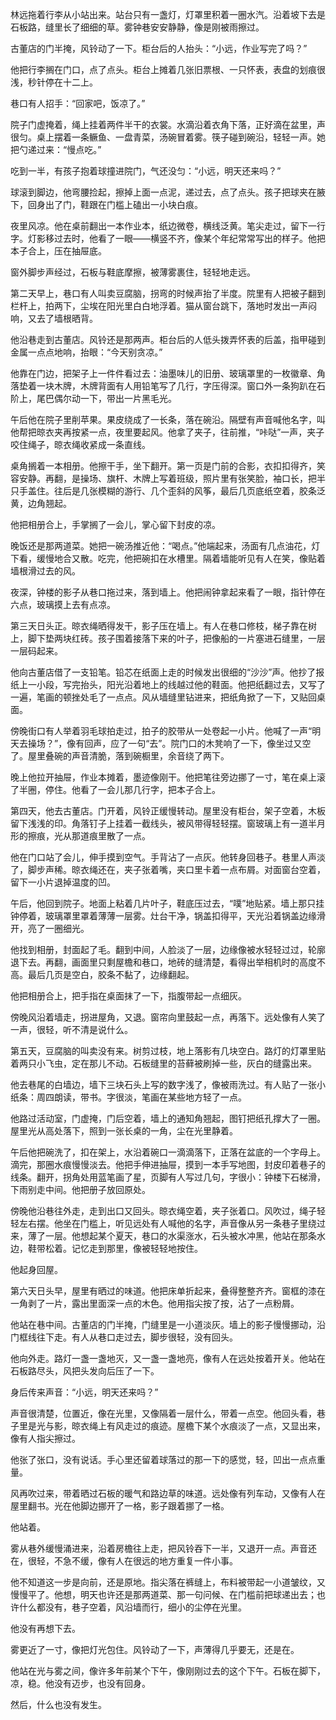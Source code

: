 林远拖着行李从小站出来。站台只有一盏灯，灯罩里积着一圈水汽。沿着坡下去是石板路，缝里长了细细的草。雾钟巷安安静静，像是刚被雨擦过。

古董店的门半掩，风铃动了一下。柜台后的人抬头：“小远，作业写完了吗？”

他把行李搁在门口，点了点头。柜台上摊着几张旧票根、一只怀表，表盘的划痕很浅，秒针停在十二上。

巷口有人招手：“回家吧，饭凉了。”

院子门虚掩着，绳上挂着两件半干的衣裳。水滴沿着衣角下落，正好滴在盆里，声很匀。桌上摆着一条鳜鱼、一盘青菜，汤碗冒着雾。筷子碰到碗沿，轻轻一声。她把勺递过来：“慢点吃。”

吃到一半，有孩子抱着球撞进院门，气还没匀：“小远，明天还来吗？”

球滚到脚边，他弯腰捡起，擦掉上面一点泥，递过去，点了点头。孩子把球夹在腋下，回身出了门，鞋跟在门槛上磕出一小块白痕。

夜里风凉。他在桌前翻出一本作业本，纸边微卷，横线泛黄。笔尖走过，留下一行字。灯影移过去时，他看了一眼——横竖不齐，像某个年纪常常写出的样子。他把本子合上，压在抽屉底。

窗外脚步声经过，石板与鞋底摩擦，被薄雾裹住，轻轻地走远。

第二天早上，巷口有人叫卖豆腐脑，拐弯的时候声抬了半度。院里有人把被子翻到栏杆上，拍两下，尘埃在阳光里白白地浮着。猫从窗台跳下，落地时发出一声闷响，又去了墙根晒背。

他沿巷走到古董店。风铃还是那两声。柜台后的人低头拨弄怀表的后盖，指甲碰到金属一点点地响，抬眼：“今天别贪凉。”

他靠在门边，把架子上一件件看过去：油墨味儿的旧册、玻璃罩里的一枚徽章、角落垫着一块木牌，木牌背面有人用铅笔写了几行，字压得深。窗口外一条狗趴在石阶上，尾巴偶尔动一下，带出一片黑毛光。

午后他在院子里削苹果。果皮绕成了一长条，落在碗沿。隔壁有声音喊他名字，叫他帮把晾衣夹再按紧一点，夜里要起风。他拿了夹子，往前推，“咔哒”一声，夹子咬住绳子，晾衣绳收紧成一条直线。

桌角搁着一本相册。他擦干手，坐下翻开。第一页是门前的合影，衣扣扣得齐，笑容安静。再翻，是操场、旗杆、木牌上写着班级，照片里有张笑脸，袖口长，把半只手盖住。往后是几张模糊的游行、几个歪斜的风筝，最后几页底纸空着，胶条泛黄，边角翘起。

他把相册合上，手掌搁了一会儿，掌心留下封皮的凉。

晚饭还是那两道菜。她把一碗汤推近他：“喝点。”他端起来，汤面有几点油花，灯下看，缓慢地合又散。吃完，他把碗扣在水槽里。隔着墙能听见有人在笑，像贴着墙根滑过去的风。

夜深，钟楼的影子从巷口拖过来，落到墙上。他把闹钟拿起来看了一眼，指针停在六点，玻璃摸上去有点凉。

第三天日头正。晾衣绳晒得发干，影子压在墙上。有人在巷口修枝，梯子靠在树上，脚下垫两块红砖。孩子围着接落下来的叶子，把像船的一片塞进石缝里，一层一层码起来。

他向古董店借了一支铅笔。铅芯在纸面上走的时候发出很细的“沙沙”声。他抄了报纸上一小段，写完抬头，阳光沿着地上的线越过他的鞋面。他把纸翻过去，又写了一遍，笔画的顿挫处毛了一点点。风从墙缝里钻进来，把纸角掀了一下，又贴回桌面。

傍晚街口有人举着羽毛球拍走过，拍子的胶带从一处卷起一小片。他喊了一声“明天去操场？”，像有回声，应了一句“去”。院门口的木凳响了一下，像坐过又空了。屋里叠碗的声音清脆，落到碗橱里，余音绕了两下。

晚上他拉开抽屉，作业本摊着，墨迹像刚干。他把笔往旁边挪了一寸，笔在桌上滚了半圈，停住。他看了一会儿那几行字，把本子合上。

第四天，他去古董店。门开着，风铃正缓慢转动。屋里没有柜台，架子空着，木板留下浅浅的印。角落钉子上挂着一截线头，被风带得轻轻摆。窗玻璃上有一道半月形的擦痕，光从那道痕里散了一点。

他在门口站了会儿，伸手摸到空气。手背沾了一点灰。他转身回巷子。巷里人声淡了，脚步声稀。晾衣绳还在，夹子张着嘴，夹口里卡着一点布屑。对面窗台空着，留下一小片退掉温度的凹。

午后，他回到院子。地面上粘着几片叶子，鞋底压过去，“噗”地贴紧。墙上那只挂钟停着，玻璃罩里罩着薄薄一层雾。灶台干净，锅盖扣得平，天光沿着锅盖边缘滑开，亮了一圈细光。

他找到相册，封面起了毛。翻到中间，人脸淡了一层，边缘像被水轻轻过过，轮廓退下去。再翻，画面里只剩屋檐和巷口，地砖的缝清楚，看得出举相机时的高度不高。最后几页是空白，胶条不黏了，边缘翻起。

他把相册合上，把手指在桌面抹了一下，指腹带起一点细灰。

傍晚风沿着墙走，拐进屋角，又退。窗帘向里鼓起一点，再落下。远处像有人笑了一声，很轻，听不清是说什么。

第五天，豆腐脑的叫卖没有来。树剪过枝，地上落影有几块空白。路灯的灯罩里贴着两只小飞虫，定在那儿不动。石板缝里的苔藓被刷掉一些，灰白的缝露出来。

他去巷尾的白墙边，墙下三块石头上写的数字浅了，像被雨洗过。有人贴了一张小纸条：周四朗读，带书。字很淡，笔画在某些地方轻了一点。

他路过活动室，门虚掩，门后空着，墙上的通知角翘起，图钉把纸孔撑大了一圈。屋里光从高处落下，照到一张长桌的一角，尘在光里静着。

午后他把碗洗了，扣在架上，水沿着碗口一滴滴落下，正落在盆底的一个字母上。滴完，那圈水痕慢慢淡去。他把手伸进抽屉，摸到一本手写地图，封皮印着巷子的线条。翻开，拐角处用蓝笔画了星，页脚有人写过几句，字很小：钟楼下石梯滑，下雨别走中间。他把册子放回原处。

傍晚他沿巷往外走，走到出口又回头。晾衣绳空着，夹子张着口。风吹过，绳子轻轻左右摆。他坐在门槛上，听见远处有人喊他的名字，声音像从另一条巷子里绕过来，薄了一层。他想起某个夏天，巷口的水渠涨水，石头被水冲黑，他站在那条水边，鞋带松着。记忆走到那里，像被轻轻地按住。

他起身回屋。

第六天日头早，屋里有晒过的味道。他把床单折起来，叠得整整齐齐。窗框的漆在一角剥了一片，露出里面深一点的木色。他用指尖按了按，沾了一点粉屑。

他站在巷中间。古董店的门半掩，门缝里是一小道淡灰。墙上的影子慢慢挪动，沿门框线往下走。有人从巷口走过去，脚步很轻，没有回头。

他向外走。路灯一盏一盏地灭，又一盏一盏地亮，像有人在远处按着开关。他站在石板路尽头，风把头发向后压了一下。

身后传来声音：“小远，明天还来吗？”

声音很清楚，位置近，像在光里，又像隔着一层什么，带着一点空。他回头看，巷子里是光与影，晾衣绳上有风走过的痕迹。屋檐下某个水痕淡了一点，又显出来，像有人指尖擦过。

他张了张口，没有说话。手心里还留着球落过的那一下的感觉，轻，凹出一点点重量。

风再吹过来，带着晒过石板的暖气和路边草的味道。远处像有列车动，又像有人在屋里翻书。光在他脚边挪开了一格，影子跟着挪了一格。

他站着。

雾从巷外缓慢涌进来，沿着房檐往上走，把风铃吞下一半，又退开一点。声音还在，很轻，不急不缓，像有人在很远的地方重复一件小事。

他不知道这一步是向前，还是原地。指尖落在裤缝上，布料被带起一小道皱纹，又慢慢平了。他想，明天也许还是那两道菜、那一句问候、在门槛前把球递出去；也许什么都没有，巷子空着，风沿墙而行，细小的尘停在光里。

他没有再想下去。

雾更近了一寸，像把灯光包住。风铃动了一下，声薄得几乎要无，还是在。

他站在光与雾之间，像许多年前某个下午，像刚刚过去的这个下午。石板在脚下，凉，稳。他没有迈步，也没有回身。

然后，什么也没有发生。